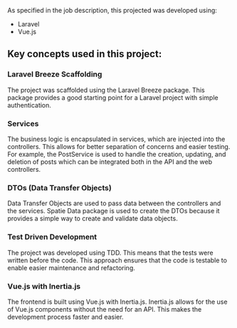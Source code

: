 As specified in the job description, this projected was developed using:
* Laravel
* Vue.js

## Key concepts used in this project:
### Laravel Breeze Scaffolding
The project was scaffolded using the Laravel Breeze package. This package provides a good starting point for a Laravel project with simple authentication.
### Services
The business logic is encapsulated in services, which are injected into the controllers. This allows for better separation of concerns and easier testing. For example, the PostService is used to handle the creation, updating, and deletion of posts which can be integrated both in the API and the web controllers. 
### DTOs (Data Transfer Objects)
Data Transfer Objects are used to pass data between the controllers and the services. Spatie Data package is used to create the DTOs because it provides a simple way to create and validate data objects. 
### Test Driven Development
The project was developed using TDD. This means that the tests were written before the code. This approach ensures that the code is testable to enable easier maintenance and refactoring. 
### Vue.js with Inertia.js
The frontend is built using Vue.js with Inertia.js. Inertia.js allows for the use of Vue.js components without the need for an API. This makes the development process faster and easier.
